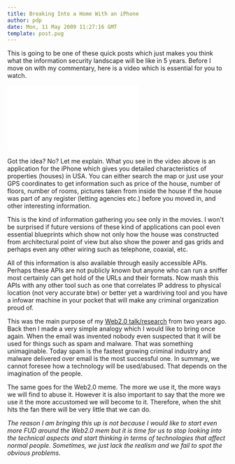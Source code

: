 ```yaml
---
title: Breaking Into a Home With an iPhone
author: pdp
date: Mon, 11 May 2009 11:27:16 GMT
template: post.pug
---
```


This is going to be one of these quick posts which just makes you think what the information security landscape will be like in 5 years. Before I move on with my commentary, here is a video which is essential for you to watch.

<iframe class="video" src="//www.youtube.com/embed/rJfrdcbfXsc" frameborder="0" allowfullscreen></iframe>

Got the idea? No? Let me explain. What you see in the video above is an application for the iPhone which gives you detailed characteristics of properties (houses) in USA. You can either search the map or just use your GPS coordinates to get information such as price of the house, number of floors, number of rooms, pictures taken from inside the house if the house was part of any register (letting agencies etc.) before you moved in, and other interesting information.

This is the kind of information gathering you see only in the movies. I won't be surprised if future versions of these kind of applications can pool even essential blueprints which show not only how the house was constructed from architectural point of view but also show the power and gas grids and perhaps even any other wiring such as telephone, coaxial, etc.

All of this information is also available through easily accessible APIs. Perhaps these APIs are not publicly known but anyone who can run a sniffer most certainly can get hold of the URLs and their formats. Now mash this APIs with any other tool such as one that correlates IP address to physical location (not very accurate btw) or better yet a wardriving tool and you have a infowar machine in your pocket that will make any criminal organization proud of.

This was the main purpose of my [Web2.0 talk/research](/blog/for-my-next-trick-hacking-web20/) from two years ago. Back then I made a very simple analogy which I would like to bring once again. When the email was invented nobody even suspected that it will be used for things such as spam and malware. That was something unimaginable. Today spam is the fastest growing criminal industry and malware delivered over email is the most successful one. In summary, we cannot foresee how a technology will be used/abused. That depends on the imagination of the people.

The same goes for the Web2.0 meme. The more we use it, the more ways we will find to abuse it. However it is also important to say that the more we use it the more accustomed we will become to it. Therefore, when the shit hits the fan there will be very little that we can do.

_The reason I am bringing this up is not because I would like to start even more FUD around the Web2.0 mem but it is time for us to stop looking into the technical aspects and start thinking in terms of technologies that affect normal people. Sometimes, we just lack the realism and we fail to spot the obvious problems._
